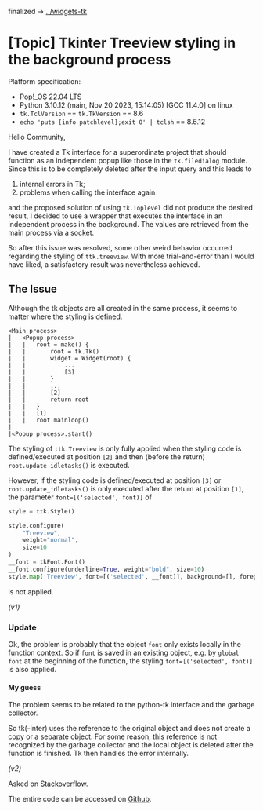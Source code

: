 
finalized → [../widgets-tk](https://github.com/srccircumflex/widgets-tk)

# \[Topic\] Tkinter Treeview styling in the background process

Platform specification:

- Pop!_OS 22.04 LTS
- Python 3.10.12 (main, Nov 20 2023, 15:14:05) [GCC 11.4.0] on linux
- `tk.TclVersion` == `tk.TkVersion` == 8.6
- `echo 'puts [info patchlevel];exit 0' | tclsh` == 8.6.12

Hello Community,

I have created a Tk interface for a superordinate project that should function as an 
independent popup like those in the `tk.filedialog` module.
Since this is to be completely deleted after the input query and this leads to

1. internal errors in Tk;
2. problems when calling the interface again

and the proposed solution of using `tk.Toplevel` did not produce the desired result, 
I decided to use a wrapper that executes the interface in an independent process in 
the background. The values are retrieved from the main process via a socket.

So after this issue was resolved, some other weird behavior occurred regarding the styling 
of `ttk.treeview`. With more trial-and-error than I would have liked, a satisfactory 
result was nevertheless achieved.

## The Issue

Although the tk objects are all created in the same process, 
it seems to matter where the styling is defined.

```
<Main process>
|	<Popup process>
|	|	root = make() {
|	|		root = tk.Tk()
|	|		widget = Widget(root) {
|	|			...
|	|			[3]
|	|		}
|	|		...
|	|		[2]
|	|		return root
|	|	}
|	|	[1]
|	|	root.mainloop()
|
|<Popup process>.start()
```

The styling of `ttk.Treeview` is only fully applied when the styling code is 
defined/executed at position `[2]` and then (before the return) `root.update_idletasks()` 
is executed.

However, if the styling code is defined/executed at position `[3]` or 
`root.update_idletasks()` is only executed after the return at position `[1]`, 
the parameter `font=[('selected', font)]` of

```python
style = ttk.Style()

style.configure(
    "Treeview",
    weight="normal",
    size=10
)
__font = tkFont.Font()
__font.configure(underline=True, weight="bold", size=10)
style.map('Treeview', font=[('selected', __font)], background=[], foreground=[('selected', '#000000')])
```

is not applied.

_(v1)_

### Update

Ok, the problem is probably that the object `font` only exists locally in the function context. 
So if `font` is saved in an existing object, e.g. by `global font` at the beginning of the 
function, the styling `font=[('selected', font)]` is also applied.

#### My guess

The problem seems to be related to the python-tk interface and the garbage collector.

So tk(-inter) uses the reference to the original object and does not create a copy or 
a separate object. For some reason, this reference is not recognized by the garbage 
collector and the local object is deleted after the function is finished. 
Tk then handles the error internally.

_(v2)_


Asked on [Stackoverflow](https://stackoverflow.com/questions/77765331/topic-tkinter-treeview-styling-in-the-background-process).

The entire code can be accessed on [Github](https://github.com/srccircumflex/-Topic-Tkinter-Treeview-styling-in-the-background-process).
